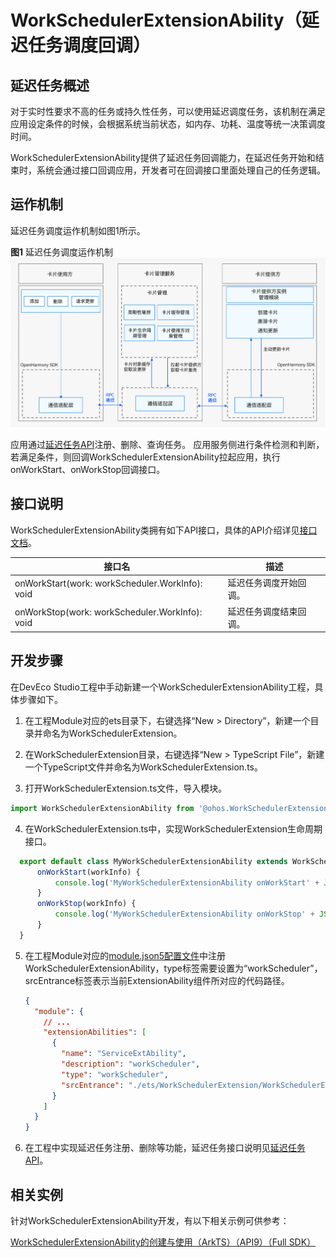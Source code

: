 # WorkSchedulerExtensionAbility（延迟任务调度回调）

## 延迟任务概述

对于实时性要求不高的任务或持久性任务，可以使用延迟调度任务，该机制在满足应用设定条件的时候，会根据系统当前状态，如内存、功耗、温度等统一决策调度时间。

WorkSchedulerExtensionAbility提供了延迟任务回调能力，在延迟任务开始和结束时，系统会通过接口回调应用，开发者可在回调接口里面处理自己的任务逻辑。

## 运作机制

延迟任务调度运作机制如图1所示。

  **图1** 延迟任务调度运作机制 
![form-extension](figures/form-extension.png)

应用通过[延迟任务API](../reference/apis/js-apis-resourceschedule-workScheduler.md)注册、删除、查询任务。
应用服务侧进行条件检测和判断，若满足条件，则回调WorkSchedulerExtensionAbility拉起应用，执行onWorkStart、onWorkStop回调接口。

## 接口说明

WorkSchedulerExtensionAbility类拥有如下API接口，具体的API介绍详见[接口文档](../reference/apis/js-apis-app-form-formExtensionAbility.md)。

| 接口名 | 描述 |
| -------- | -------- |
| onWorkStart(work: workScheduler.WorkInfo): void | 延迟任务调度开始回调。 |
| onWorkStop(work: workScheduler.WorkInfo): void | 延迟任务调度结束回调。 |

## 开发步骤

在DevEco Studio工程中手动新建一个WorkSchedulerExtensionAbility工程，具体步骤如下。

1. 在工程Module对应的ets目录下，右键选择“New &gt; Directory”，新建一个目录并命名为WorkSchedulerExtension。

2. 在WorkSchedulerExtension目录，右键选择“New &gt; TypeScript File”，新建一个TypeScript文件并命名为WorkSchedulerExtension.ts。

3. 打开WorkSchedulerExtension.ts文件，导入模块。

```ts
import WorkSchedulerExtensionAbility from '@ohos.WorkSchedulerExtensionAbility'
```

4. 在WorkSchedulerExtension.ts中，实现WorkSchedulerExtension生命周期接口。

  ```ts
    export default class MyWorkSchedulerExtensionAbility extends WorkSchedulerExtensionAbility {
        onWorkStart(workInfo) {
            console.log('MyWorkSchedulerExtensionAbility onWorkStart' + JSON.stringify(workInfo));
        }
        onWorkStop(workInfo) {
            console.log('MyWorkSchedulerExtensionAbility onWorkStop' + JSON.stringify(workInfo));
        }
    }
  ```

5. 在工程Module对应的[module.json5配置文件](../quick-start/module-configuration-file.md)中注册WorkSchedulerExtensionAbility，type标签需要设置为“workScheduler”，srcEntrance标签表示当前ExtensionAbility组件所对应的代码路径。
   
   ```json
   {
     "module": {
       // ...
       "extensionAbilities": [
         {
           "name": "ServiceExtAbility",
           "description": "workScheduler",
           "type": "workScheduler",
           "srcEntrance": "./ets/WorkSchedulerExtension/WorkSchedulerExtension.ts"
         }
       ]
     }
   }
   ```

6. 在工程中实现延迟任务注册、删除等功能，延迟任务接口说明见[延迟任务API](../reference/apis/js-apis-resourceschedule-workScheduler.md)。

## 相关实例

针对WorkSchedulerExtensionAbility开发，有以下相关示例可供参考：

[WorkSchedulerExtensionAbility的创建与使用（ArkTS）（API9）（Full SDK）](https://gitee.com/openharmony/applications_app_samples/tree/master/ability/WorkSchedExtAbility)

